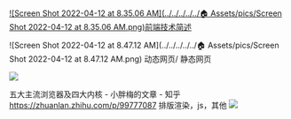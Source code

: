 [![Screen Shot 2022-04-12 at 8.35.06 AM](../../../../../🏠 Assets/pics/Screen Shot 2022-04-12 at 8.35.06 AM.png)前端技术简述](https://www.bilibili.com/video/BV1i7411Z7d8?p=2&t=603.2)

![Screen Shot 2022-04-12 at 8.47.12 AM](../../../../../🏠 Assets/pics/Screen Shot 2022-04-12 at 8.47.12 AM.png)
动态网页/ 静态网页

![](https://pic4.zhimg.com/80/v2-0c0e2e45e437a7b787008030363bc6bb_1440w.jpg)

五大主流浏览器及四大内核 - 小胖梅的文章 - 知乎 https://zhuanlan.zhihu.com/p/99777087
排版渲染，js，其他
![](https://pic3.zhimg.com/80/v2-f464eaf0dc47177ef67649c1c1eb6e22_1440w.jpg)

